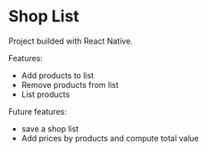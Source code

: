 # Shop List

Project builded with React Native.

Features:
 - Add products to list
 - Remove products from list
 - List products

 Future features:
  - save a shop list
  - Add prices by products and compute total value
